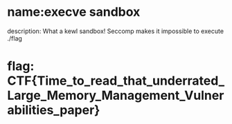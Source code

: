 # name:execve sandbox
description: What a kewl sandbox! Seccomp makes it impossible to execute ./flag

# flag: CTF{Time_to_read_that_underrated_Large_Memory_Management_Vulnerabilities_paper}